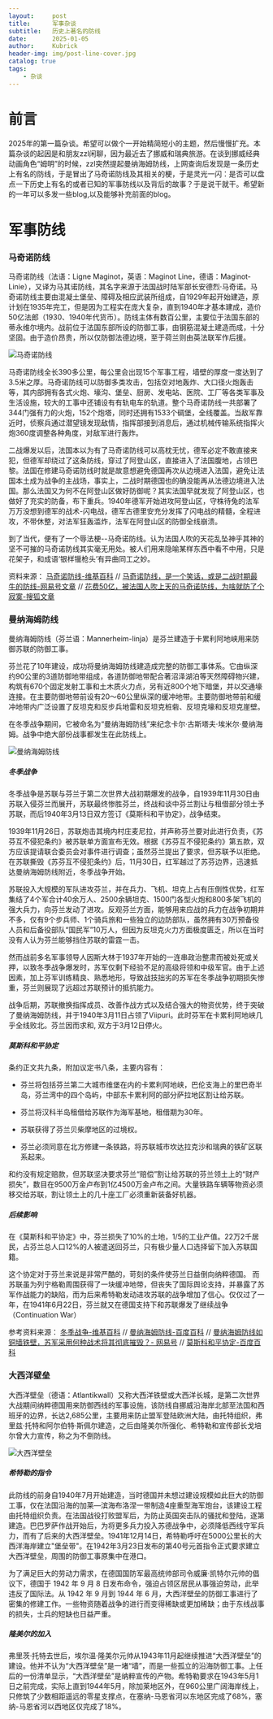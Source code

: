 ```yaml
---
layout:     post
title:      军事杂谈
subtitle:   历史上著名的防线
date:       2025-01-05
author:     Kubrick
header-img: img/post-line-cover.jpg
catalog: true
tags:
    - 杂谈
---
```


# 前言
2025年的第一篇杂谈。希望可以做个一开始精简短小的主题，然后慢慢扩充。本篇杂谈的起因是和朋友zzl闲聊，因为最近去了挪威和瑞典旅游。在谈到挪威经典动画角色“姆明”的时候，zzl突然提起曼纳海姆防线，上网查询后发现是一条历史上有名的防线，于是冒出了马奇诺防线及其相关的梗，于是灵光一闪：是否可以盘点一下历史上有名的或者已知的军事防线以及背后的故事？于是说干就干。希望新的一年可以多发一些blog,以及能够补充前面的blog。


# 军事防线

### 马奇诺防线

马奇诺防线（法语：Ligne Maginot，英语：Maginot Line，德语：Maginot-Linie），又译为马其诺防线，其名字来源于法国战时陆军部长安德烈·马奇诺。马奇诺防线主要由混凝土堡垒、障碍及相应武装所组成，自1929年起开始建造，原计划在1935年完工，但是因为工程实在庞大复杂，直到1940年才基本建成，造价50亿法郎（1930、1940年代货币）。防线主体有数百公里，主要位于法国东部的蒂永维尔境内。战前位于法国东部所设的防御工事，由钢筋混凝土建造而成，十分坚固。由于造价昂贵，所以仅防御法德边境，至于荷兰则由英法联军作后援。

![马奇诺防线](/img/post-Maginot_Linie.jpg)

马奇诺防线全长390多公里，每公里会出现15个军事工程，墙壁的厚度一度达到了3.5米之厚。马奇诺防线可以防御多类攻击，包括空对地轰炸、大口径火炮轰击等，其内部拥有各式火炮、壕沟、堡垒、厨房、发电站、医院、工厂等各类军事及生活设施，较大的工事中还铺设有有轨电车的轨道。整个马奇诺防线一共部署了344门强有力的火炮，152个炮塔，同时还拥有1533个碉堡，全线覆盖。当敌军靠近时，侦察兵通过潜望镜发现敌情，指挥部接到消息后，通过机械传输系统指挥火炮360度调整各种角度，对敌军进行轰炸。

二战爆发以后，法国本以为有了马奇诺防线可以高枕无忧，德军必定不敢直接来犯，但德军却绕过了这条防线，穿过了阿登山区，直接进入了法国腹地，占领巴黎。法国在修建马奇诺防线时就是故意想避免德国再次从边境进入法国，避免让法国本土成为战争的主战场，事实上，二战时期德国也的确没能再从法德边境进入法国。那么法国又为何不在阿登山区做好防御呢？其实法国早就发现了阿登山区，也做好了充实的防备，布下重兵。1940年德军开始进攻阿登山区，守株待兔的法军万万没想到德军的战术-闪电战，德军古德里安充分发挥了闪电战的精髓，全程进攻，不带休整，对法军狂轰滥炸，法军在阿登山区的防御全线崩溃。

到了当代，便有了一个辱法梗--马奇诺防线。认为法国人吹的天花乱坠神乎其神的坚不可摧的马奇诺防线其实毫无用处。被人们用来隐喻某样东西中看不中用，只是花架子，和成语‘银样镴枪头’有异曲同工之妙。

资料来源：
[马奇诺防线-维基百科](https://zh.wikipedia.org/wiki/%E9%A9%AC%E5%A5%87%E8%AF%BA%E9%98%B2%E7%BA%BF)
// [马奇诺防线，是一个笑话，或是二战时期最牛的防线-网易号文章](https://www.163.com/dy/article/FL1P69G9054356YF.html)
// [花费50亿，被法国人吹上天的马奇诺防线，为啥就防了个寂寞-搜狐文章](https://www.sohu.com/a/661368008_121633305)

### 曼纳海姆防线

曼纳海姆防线（芬兰语：Mannerheim-linja）是芬兰建造于卡累利阿地峡用来防御苏联的防御工事。

芬兰花了10年建设，成功将曼纳海姆防线建造成完整的防御工事体系。它由纵深约90公里的3道防御地带组成，各道防御地带配合著沼泽湖泊等天然障碍物兴建，构筑有670个固定发射工事和土木质火力点，另有近800个地下暗堡，并以交通壕连接。在主要防御地带前设有20～60公里纵深的缓冲地带。主要防御地带前和缓冲地带内广泛设置了反坦克和反步兵地雷和反坦克桩砦、反坦克壕和反坦克崖壁。

在冬季战争期间，它被命名为“曼纳海姆防线”来纪念卡尔·古斯塔夫·埃米尔·曼纳海姆。战争中绝大部份战事都发生在此防线上。

![曼纳海姆防线](/img/post-Mannerheim-line.png)

##### 冬季战争

冬季战争是苏联与芬兰于第二次世界大战初期爆发的战争，自1939年11月30日由苏联入侵芬兰而展开，苏联最终惨胜芬兰，终战和谈中芬兰割让与租借部分领土予苏联，而后1940年3月13日双方签订《莫斯科和平协定》，战争结束。

1939年11月26日，苏联炮击其境内村庄麦尼拉，并声称芬兰要对此进行负责，《苏芬互不侵犯条约》被苏联单方面宣布无效。根据《苏芬互不侵犯条约》第五款，双方应该提请联合委员会对事件进行调查；虽然芬兰提出了要求，但苏联予以拒绝。在苏联撕毁《苏芬互不侵犯条约》后，11月30日，红军越过了苏芬边界，迅速抵达曼纳海姆防线附近，冬季战争开始。

苏联投入大规模的军队进攻芬兰，并在兵力、飞机、坦克上占有压倒性优势，红军集结了4个军合计40余万人、2500余辆坦克、1500门各型火炮和800多架飞机的强大兵力，向芬兰发动了进攻。反观芬兰方面，能够用来应战的兵力在战争初期并不多，仅有9个步兵师、1个骑兵旅和一些独立的边防部队，虽然拥有30万预备役人员和后备役部队“国民军”10万人，但因为反坦克火力方面极度匮乏，所以在当时没有人认为芬兰能够挡住苏联的雷霆一击。

然而战前多名军事领导人因斯大林于1937年开始的一连串政治整肃而被处死或关押，以致冬季战争爆发时，苏军仅剩下经验不足的高级将领和中级军官。由于上述因素，加上芬军训练精良、熟悉地形，导致战技拙劣的苏军在冬季战争初期损失惨重，芬兰则展现了远超过苏联预计的抵抗能力。

战争后期，苏联撤换指挥成员、改善作战方式以及结合强大的物资优势，终于突破了曼纳海姆防线，并于1940年3月11日占领了Viipuri。此时芬军在卡累利阿地峡几乎全线败北。芬兰因而求和, 双方于3月12日停火。

##### 莫斯科和平协定

条约正文共九条，附加议定书八条，主要内容有：

* 芬兰将包括芬兰第二大城市维堡在内的卡累利阿地峡，巴伦支海上的里巴奇半岛，芬兰湾中的四个岛屿，中部东卡累利阿的部分萨拉地区割让给苏联。

* 芬兰将汉科半岛租借给苏联作为海军基地，租借期为30年。

* 苏联获得了芬兰贝柴摩地区的过境权。

* 芬兰必须同意在北方修建一条铁路，将苏联城市坎达拉克沙和瑞典的铁矿区联系起来。

和约没有规定赔款，但苏联坚决要求芬兰“赔偿”割让给苏联的芬兰领土上的“财产损失”，数目在9500万金卢布到1亿4500万金卢布之间。大量铁路车辆等物资必须移交给苏联，割让领土上的几十座工厂必须重新装备好机器。

##### 后续影响

在《莫斯科和平协定》中，芬兰损失了10%的土地，1/5的工业产值。22万2千居民，占芬兰总人口12%的人被遣送回芬兰，只有极少量人口选择留下加入苏联国籍。

这个协定对于芬兰来说是非常严酷的，苛刻的条件使芬兰日益倒向纳粹德国。
而苏联虽为列宁格勒周围获得了一块缓冲地带，但丧失了国际舆论支持，并暴露了苏军作战能力的缺陷，而为后来希特勒发动进攻苏联的战争增加了信心。仅仅过了一年，在1941年6月22日，芬兰就又在德国支持下和苏联爆发了继续战争（Continuation War）

参考资料来源：
[冬季战争-维基百科](https://zh.wikipedia.org/zh-cn%E5%86%AC%E5%AD%A3%E6%88%98%E4%BA%89)
// [曼纳海姆防线-百度百科](https://baike.baidu.com/item%E6%9B%BC%E7%BA%B3%E6%B5%B7%E5%A7%86%E9%98%B2%E7%BA%BF/3029933)
// [曼纳海姆防线如铜墙铁壁，苏军采用何种战术将其彻底摧毁？- 网易号](https://www.163.com/dy/article/HRHA8SHK054399GE.html) // [莫斯科和平协定-百度百科](https://baike.baidu.com/item%E8%8E%AB%E6%96%AF%E7%A7%91%E5%92%8C%E5%B9%B3%E5%8D%8F%E5%AE%9A/2564303)

### 大西洋壁垒

大西洋壁垒（德语：Atlantikwall）又称大西洋铁壁或大西洋长城，是第二次世界大战期间纳粹德国用来防御西线的军事设施，该防线自挪威沿海岸北部至法国和西班牙的边界，长达2,685公里，主要用来防止盟军登陆欧洲大陆，由托特组织，弗里兹·托特和阿尔伯特·斯佩尔建造，之后由隆美尔所强化、希特勒和宣传部长戈培尔曾大力宣传，称之为不倒防线。

![大西洋壁垒](/img/post-Atlantikwall.png)

##### 希特勒的指令
此防线的前身自1940年7月开始建造，当时德国并未想过建设规模如此巨大的防御工事，仅在法国沿海的加莱—滨海布洛涅一带制造4座重型海军炮台，该建设工程由托特组织负责。在法国战役打败盟军后，为防止英国突击队的骚扰和登陆，逐第建造。巴巴罗萨作战开始后，为将更多兵力投入苏德战争中，必须降低西线守军兵力，而有了后来的大西洋壁垒。1941年12月14日，希特勒呼吁在5000公里长的大西洋海岸建立"堡垒带"。在1942年3月23日发布的第40号元首指令正式要求建立大西洋壁垒，周围的防御工事原集中在港口。

为了满足巨大的劳动力需求，在德国国防军最高统帅部司令威廉·凯特尔元帅的倡议下，德国于 1942 年 9 月 8 日发布命令，强迫占领区居民从事强迫劳动，此举违反了国际法。从 1942 年 9 月到 1944 年 6 月，大西洋壁垒的防御工事进行了密集的修建工作。一些物资随着战争的进行而变得稀缺或更加稀缺；由于东线战事的损失，士兵的短缺也日益严重。

##### 隆美尔的加入
弗里茨·托特去世后，埃尔温·隆美尔元帅从1943年11月起继续推进“大西洋壁垒”的建设。他并不认为“大西洋壁垒”是一堵“墙”，而是一些孤立的沿海防御工事。上任后的一份清单显示，“大西洋壁垒”是纳粹宣传的产物。希特勒要求在1943年5月1日之前完成，实际上直到1944年5月，除加莱地区外，在960公里广阔海岸线上，只修筑了少数相距遥远的零星支撑点，在塞纳-马恩省河以东地区完成了68%，塞纳-马恩省河以西地区仅完成了18%。